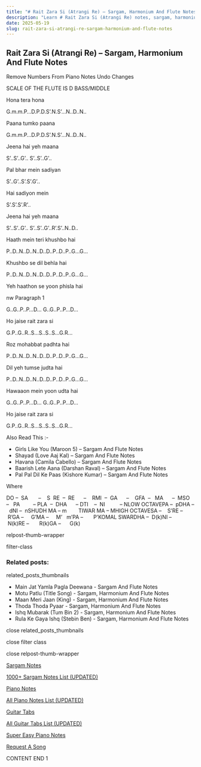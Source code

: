 ```yaml
---
title: "# Rait Zara Si (Atrangi Re) – Sargam, Harmonium And Flute Notes"
description: "Learn # Rait Zara Si (Atrangi Re) notes, sargam, harmonium notations and flute notes. Easy step-by-step tutorial for beginners."
date: 2025-05-19
slug: rait-zara-si-atrangi-re-sargam-harmonium-and-flute-notes
---
```


## Rait Zara Si (Atrangi Re) – Sargam, Harmonium And Flute Notes

Remove Numbers From Piano Notes
Undo Changes

SCALE OF THE FLUTE IS D BASS/MIDDLE

Hona tera hona

G.m.m.P…D.P.D.S’.N.S’…N..D..N..

Paana tumko paana

G.m.m.P…D.P.D.S’.N.S’…N..D..N..

Jeena hai yeh maana

S’..S’..G’.. S’..S’..G’..

Pal bhar mein sadiyan

S’..G’..S’.S’.G’..

Hai sadiyon mein

S’.S’.S’.R’..

Jeena hai yeh maana

S’..S’..G’.. S’..S’..G’..R’.S’..N..D..

Haath mein teri khushbo hai

P..D..N..D..N..D..D..P..D..P..G…G…

Khushbo se dil behla hai

P..D..N..D..N..D..D..P..D..P..G…G…

Yeh haathon se yoon phisla hai

nw Paragraph 1

G..G..P..P…D… G..G..P..P…D…

Ho jaise rait zara si

G.P..G..R..S…S..S..S…G.R…

Roz mohabbat padhta hai

P..D..N..D..N..D..D..P..D..P..G…G…

Dil yeh tumse judta hai

P..D..N..D..N..D..D..P..D..P..G…G…

Hawaaon mein yoon udta hai

G..G..P..P…D… G..G..P..P…D…

Ho jaise rait zara si

G.P..G..R..S…S..S..S…G.R…

Also Read This :-

* Girls Like You (Maroon 5) – Sargam And Flute Notes
* Shayad (Love Aaj Kal) – Sargam And Flute Notes
* Havana (Camila Cabello) – Sargam And Flute Notes
* Baarish Lete Aana (Darshan Raval) – Sargam And Flute Notes
* Pal Pal Dil Ke Paas (Kishore Kumar) – Sargam And Flute Notes

Where

DO –  SA       –    S  RE  –  RE      –    RMI  –  GA      –    GFA  –   MA      –  MSO  –   PA         – PLA  –  DHA      – DTI    –  NI          – NLOW OCTAVEPA –  pDHA –  dNI –  nSHUDH MA – m        TIWAR MA – MHIGH OCTAVESA –    S’RE –     R’GA –     G’MA –     M’   m’PA –       P’KOMAL SWARDHA –  D(k)NI –       N(k)RE –       R(k)GA –      G(k)

relpost-thumb-wrapper

filter-class

### Related posts:

related_posts_thumbnails

* Main Jat Yamla Pagla Deewana - Sargam And Flute Notes
* Motu Patlu (Title Song) - Sargam, Harmonium And Flute Notes
* Maan Meri Jaan (King) - Sargam, Harmonium And Flute Notes
* Thoda Thoda Pyaar - Sargam, Harmonium And Flute Notes
* Ishq Mubarak (Tum Bin 2) - Sargam, Harmonium And Flute Notes
* Rula Ke Gaya Ishq (Stebin Ben) - Sargam, Harmonium And Flute Notes

close related_posts_thumbnails

close filter class

close relpost-thumb-wrapper

[Sargam Notes](/sargam-notes.html)

[1000+ Sargam Notes List (UPDATED)](/all-songs-list-sargam-notes.html)

[Piano Notes](/piano-notes.html)

[All Piano Notes List (UPDATED)](/all-songs-list-piano-notes.html)

[Guitar Tabs](/guitar-tabs.html)

[All Guitar Tabs List (UPDATED)](/all-songs-list-guitar-tabs.html)

[Super Easy Piano Notes](https://studywall.in/)

[Request A Song](/request-a-song.html)

CONTENT END 1


